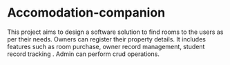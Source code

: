 # Accomodation-companion
This project aims  to design a software solution to find rooms to the users as per their needs. Owners can register their property details. It includes features such as room purchase, owner record management, student record tracking . Admin can perform crud operations.
